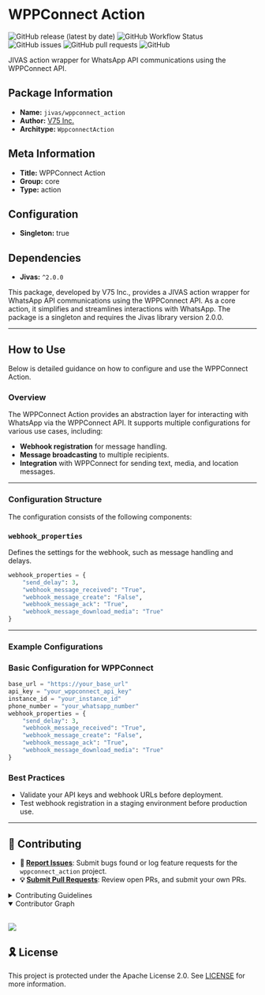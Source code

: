 # WPPConnect Action

![GitHub release (latest by date)](https://img.shields.io/github/v/release/TrueSelph/wppconnect_action)
![GitHub Workflow Status](https://img.shields.io/github/actions/workflow/status/TrueSelph/wppconnect_action/test-action.yaml)
![GitHub issues](https://img.shields.io/github/issues/TrueSelph/wppconnect_action)
![GitHub pull requests](https://img.shields.io/github/issues-pr/TrueSelph/wppconnect_action)
![GitHub](https://img.shields.io/github/license/TrueSelph/wppconnect_action)

JIVAS action wrapper for WhatsApp API communications using the WPPConnect API.

## Package Information

- **Name:** `jivas/wppconnect_action`
- **Author:** [V75 Inc.](https://v75inc.com/)
- **Architype:** `WppconnectAction`

## Meta Information

- **Title:** WPPConnect Action
- **Group:** core
- **Type:** action

## Configuration

- **Singleton:** true

## Dependencies

- **Jivas:** `^2.0.0`

This package, developed by V75 Inc., provides a JIVAS action wrapper for WhatsApp API communications using the WPPConnect API. As a core action, it simplifies and streamlines interactions with WhatsApp. The package is a singleton and requires the Jivas library version 2.0.0.

---

## How to Use

Below is detailed guidance on how to configure and use the WPPConnect Action.

### Overview

The WPPConnect Action provides an abstraction layer for interacting with WhatsApp via the WPPConnect API. It supports multiple configurations for various use cases, including:

- **Webhook registration** for message handling.
- **Message broadcasting** to multiple recipients.
- **Integration** with WPPConnect for sending text, media, and location messages.

---

### Configuration Structure

The configuration consists of the following components:

### `webhook_properties`

Defines the settings for the webhook, such as message handling and delays.

```python
webhook_properties = {
    "send_delay": 3,
    "webhook_message_received": "True",
    "webhook_message_create": "False",
    "webhook_message_ack": "True",
    "webhook_message_download_media": "True"
}
```

---

### Example Configurations

### Basic Configuration for WPPConnect

```python
base_url = "https://your_base_url"
api_key = "your_wppconnect_api_key"
instance_id = "your_instance_id"
phone_number = "your_whatsapp_number"
webhook_properties = {
    "send_delay": 3,
    "webhook_message_received": "True",
    "webhook_message_create": "False",
    "webhook_message_ack": "True",
    "webhook_message_download_media": "True"
}
```

### Best Practices
- Validate your API keys and webhook URLs before deployment.
- Test webhook registration in a staging environment before production use.

---

## 🔰 Contributing

- **🐛 [Report Issues](https://github.com/TrueSelph/wppconnect_action/issues)**: Submit bugs found or log feature requests for the `wppconnect_action` project.
- **💡 [Submit Pull Requests](https://github.com/TrueSelph/wppconnect_action/blob/main/CONTRIBUTING.md)**: Review open PRs, and submit your own PRs.

<details closed>
<summary>Contributing Guidelines</summary>

1. **Fork the Repository**: Start by forking the project repository to your GitHub account.
2. **Clone Locally**: Clone the forked repository to your local machine using a git client.
   ```sh
   git clone https://github.com/TrueSelph/wppconnect_action
   ```
3. **Create a New Branch**: Always work on a new branch, giving it a descriptive name.
   ```sh
   git checkout -b new-feature-x
   ```
4. **Make Your Changes**: Develop and test your changes locally.
5. **Commit Your Changes**: Commit with a clear message describing your updates.
   ```sh
   git commit -m 'Implemented new feature x.'
   ```
6. **Push to GitHub**: Push the changes to your forked repository.
   ```sh
   git push origin new-feature-x
   ```
7. **Submit a Pull Request**: Create a PR against the original project repository. Clearly describe the changes and their motivations.
8. **Review**: Once your PR is reviewed and approved, it will be merged into the main branch. Congratulations on your contribution!
</details>

<details open>
<summary>Contributor Graph</summary>
<br>
<p align="left">
    <a href="https://github.com/TrueSelph/wppconnect_action/graphs/contributors">
        <img src="https://contrib.rocks/image?repo=TrueSelph/wppconnect_action" />
   </a>
</p>
</details>

## 🎗 License

This project is protected under the Apache License 2.0. See [LICENSE](../LICENSE) for more information.